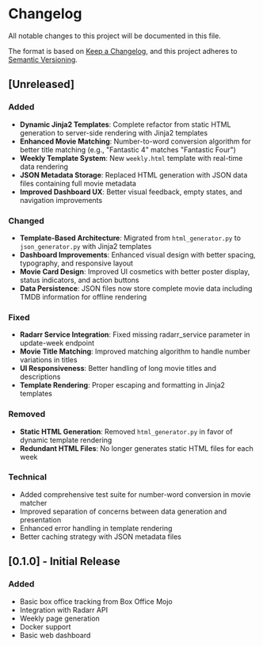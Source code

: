 # Changelog

All notable changes to this project will be documented in this file.

The format is based on [Keep a Changelog](https://keepachangelog.com/en/1.0.0/),
and this project adheres to [Semantic Versioning](https://semver.org/spec/v2.0.0.html).

## [Unreleased]

### Added
- **Dynamic Jinja2 Templates**: Complete refactor from static HTML generation to server-side rendering with Jinja2 templates
- **Enhanced Movie Matching**: Number-to-word conversion algorithm for better title matching (e.g., "Fantastic 4" matches "Fantastic Four")
- **Weekly Template System**: New `weekly.html` template with real-time data rendering
- **JSON Metadata Storage**: Replaced HTML generation with JSON data files containing full movie metadata
- **Improved Dashboard UX**: Better visual feedback, empty states, and navigation improvements

### Changed
- **Template-Based Architecture**: Migrated from `html_generator.py` to `json_generator.py` with Jinja2 templates
- **Dashboard Improvements**: Enhanced visual design with better spacing, typography, and responsive layout
- **Movie Card Design**: Improved UI cosmetics with better poster display, status indicators, and action buttons
- **Data Persistence**: JSON files now store complete movie data including TMDB information for offline rendering

### Fixed
- **Radarr Service Integration**: Fixed missing radarr_service parameter in update-week endpoint
- **Movie Title Matching**: Improved matching algorithm to handle number variations in titles
- **UI Responsiveness**: Better handling of long movie titles and descriptions
- **Template Rendering**: Proper escaping and formatting in Jinja2 templates

### Removed
- **Static HTML Generation**: Removed `html_generator.py` in favor of dynamic template rendering
- **Redundant HTML Files**: No longer generates static HTML files for each week

### Technical
- Added comprehensive test suite for number-word conversion in movie matcher
- Improved separation of concerns between data generation and presentation
- Enhanced error handling in template rendering
- Better caching strategy with JSON metadata files

## [0.1.0] - Initial Release

### Added
- Basic box office tracking from Box Office Mojo
- Integration with Radarr API
- Weekly page generation
- Docker support
- Basic web dashboard
